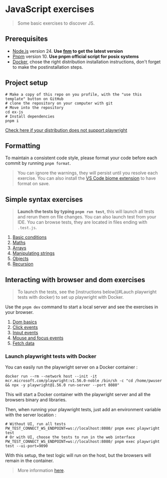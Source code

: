 # JavaScript exercises

> Some basic exercises to discover JS.

## Prerequisites

- [Node.js](https://nodejs.org) version 24. **Use [fnm](https://github.com/Schniz/fnm?tab=readme-ov-file#installation) to get the latest version**
- [Pnpm](https://pnpm.io/installation#on-posix-systems) version 10. **Use pnpm official script for posix systems**
- [Docker](https://docs.docker.com/engine/install/), chose the right distribution installation instructions, don't forget to make the postinstallation steps.

## Project setup

```shell
# Make a copy of this repo on you profile, with the "use this template" button on GitHub
# clone the repository on your computer with git
# Move into the repository
cd ex-js
# Install dependencies
pnpm i
```

[Check here if your distribution does not support playwright](#note-for-distributions-not-directly-supported-by-playwright)

## Formatting

To maintain a consistent code style, please format your code before each commit by running `pnpm format`.
> You can ignore the warnings, they will persist until you resolve each exercise.
> You can also install the [VS Code biome extension](https://marketplace.visualstudio.com/items?itemName=biomejs.biome) to have format on save.

## Simple syntax exercises

> **Launch the tests by typing `pnpm run test`**, this will launch all tests and rerun them on file changes.
> You can also launch test from your IDE.
> You can browse tests, they are located in files ending with `.test.js`.

1. [Basic conditions](src/basics/conditions.js)
2. [Maths](src/basics/maths.js)
3. [Arrays](src/arrays/arrays.js)
4. [Manipulating strings](src/basics/strings.js)
5. [Objects](src/objects/objects.js)
6. [Recursion](src/recursion/recursion.js)

## Interacting with browser and dom exercises

> To launch the tests, see the [instructions below](#Lauch playwright tests with docker) to set up playwright with Docker.

Use the `pnpm dev` command to start a local server and see the exercises in your browser.

1. [Dom basics](src/dom/dom.js)
2. [Click events](src/events/clicks.js)
3. [Input events](src/events/inputs.js)
4. [Mouse and focus events](src/events/movements.js)
5. [Fetch data](src/fetch/fetchData.js)

### Launch playwright tests with Docker

You can easily run the playwright server on a Docker container :

```shell
docker run --rm --network host --init -it mcr.microsoft.com/playwright:v1.56.0-noble /bin/sh -c "cd /home/pwuser && npx -y playwright@1.56.0 run-server --port 8080"
```

This will start a Docker container with the playwright server and all the browsers binary and libraries.

Then, when running your playwright tests, just add an environment variable with the server location :

```shell
# Without UI, run all tests
PW_TEST_CONNECT_WS_ENDPOINT=ws://localhost:8080/ pnpm exec playwright test
# Or with UI, choose the tests to run in the web interface
PW_TEST_CONNECT_WS_ENDPOINT=ws://localhost:8080/ pnpm exec playwright test --ui-port=9090
```

With this setup, the test logic will run on the host, but the browsers will remain in the container.

> More information [here](https://discuss.layer5.io/t/how-to-setup-e2e-testing-environment-with-playwright-and-docker-for-meshery/5498).
